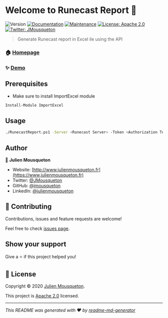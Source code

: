 # Welcome to Runecast Report 👋
![Version](https://img.shields.io/badge/version-2.0-blue.svg?cacheSeconds=2592000)
[![Documentation](https://img.shields.io/badge/documentation-yes-brightgreen.svg)]( )
[![Maintenance](https://img.shields.io/badge/Maintained%3F-yes-green.svg)](https://github.com/jmousqueton/runecastreport/graphs/commit-activity)
[![License: Apache 2.0](https://img.shields.io/github/license/jmousqueton/RunecastReport)](https://github.com/JMousqueton/RunecastReport/blob/master/LICENSE)
[![Twitter: JMousqueton](https://img.shields.io/twitter/follow/JMousqueton.svg?style=social)](https://twitter.com/JMousqueton)

> Generate Runecast report in Excel ile using the API

### 🏠 [Homepage]( )

### ✨ [Demo]( )

## Prerequisites

-   Make sure to install ImportExcel module
```sh
Install-Module ImportExcel
```

## Usage

```sh
./RunecastReport.ps1 -Server <Runecast Server> -Token <Authorization Token> -Output <output Excel file>
```

## Author

👤 **Julien Mousqueton**

*   Website: [http://www.julienmousqueton.fr](https://www.julienmousqueton.fr)
*   Twitter: [@JMousqueton](https://twitter.com/JMousqueton)
*   GitHub: [@jmousqueton](https://github.com/jmousqueton)
*   LinkedIn: [@julienmousqueton](https://linkedin.com/in/julienmousqueton)

## 🤝 Contributing

Contributions, issues and feature requests are welcome!

Feel free to check [issues page](https://github.com/JMousqueton/RunecastReport/issues).

## Show your support

Give a ⭐️ if this project helped you!

## 📝 License

Copyright © 2020 [Julien Mousqueton](https://github.com/jmousqueton).

This project is [Apache 2.0](https://github.com/JMousqueton/RunecastReport/blob/master/LICENSE) licensed.

***
_This README was generated with ❤️ by [readme-md-generator](https://github.com/kefranabg/readme-md-generator)_

